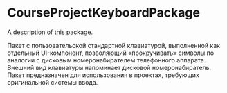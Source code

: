 # CourseProjectKeyboardPackage

A description of this package.

Пакет с пользовательской стандартной клавиатурой, выполненной как отдельный UI-компонент, позволяющий «прокручивать» символы по аналогии с дисковым номеронабирателем телефонного аппарата. Внешний вид клавиатуры напоминает дисковой номеронабиратель. Пакет предназначен для использования в проектах, требующих оригинальной системы ввода.
